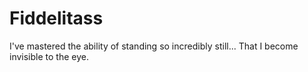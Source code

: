 # Fiddelitass
I've mastered the ability of standing so incredibly still... That I become invisible to the eye.
